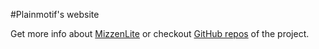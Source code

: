 #Plainmotif's website

Get more info about [MizzenLite][1]
or checkout [GitHub repos][2] of the project.

[1]:http://getmizzen.net
[2]:https://github.com/mizzencms